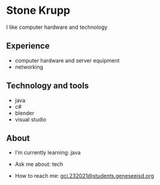 # Stone Krupp 
I like computer hardware and technology

## Experience

- computer hardware and server equipment
- networking

## Technology and tools
* java
* c#
* blender
* visual studio
## About
- I’m currently learning: java 

- Ask me about: tech

- How to reach me: gci.232021@students.geneseeisd.org

